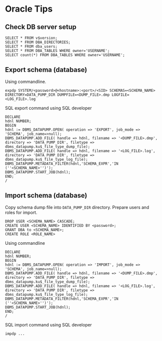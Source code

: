 # Oracle Tips

## Check DB server setup
```
SELECT * FROM v$version;
SELECT * FROM DBA_DIRECTORIES;
SELECT * FROM dba_users;
SELECT * FROM DBA_TABLES WHERE owner='USERNAME';
SELECT count(*) FROM DBA_TABLES WHERE owner='USERNAME';
```

## Export schema (database)
Using commandline.
```
expdp SYSTEM/<password>@<hostname>:<port>/<SID> SCHEMAS=<SCHEMA_NAME> DIRECTORY=DATA_PUMP_DIR DUMPFILE=<DUMP_FILE>.dmp LOGFILE=<LOG_FILE>.log
```
SQL export command using SQL developer
```
DECLARE
hdnl NUMBER;
BEGIN
hdnl := DBMS_DATAPUMP.OPEN( operation => 'EXPORT', job_mode => 'SCHEMA', job_name=>null);
DBMS_DATAPUMP.ADD_FILE( handle => hdnl, filename => '<DUMP_FILE>.dmp', directory => 'DATA_PUMP_DIR', filetype => dbms_datapump.ku$_file_type_dump_file);
DBMS_DATAPUMP.ADD_FILE( handle => hdnl, filename => '<LOG_FILE>.log',  directory => 'DATA_PUMP_DIR', filetype => dbms_datapump.ku$_file_type_log_file);
DBMS_DATAPUMP.METADATA_FILTER(hdnl,'SCHEMA_EXPR','IN (''<SCHEMA_NAME>'')');
DBMS_DATAPUMP.START_JOB(hdnl);
END;
/  
```

## Import schema (database)
Copy schema dump file into ``DATA_PUMP_DIR`` directory.
Prepare users and roles for import.
```
DROP USER <SCHEMA_NAME> CASCADE;
CREATE USER <SCHEMA_NAME> IDENTIFIED BY <password>;
GRANT DBA to <SCHEMA_NAME>;
CREATE ROLE <ROLE_NAME>
```
Using commandline 
```
DECLARE
hdnl NUMBER;
BEGIN
hdnl := DBMS_DATAPUMP.OPEN( operation => 'IMPORT', job_mode => 'SCHEMA', job_name=>null);
DBMS_DATAPUMP.ADD_FILE( handle => hdnl, filename => '<DUMP_FILE>.dmp', directory => 'DATA_PUMP_DIR', filetype => dbms_datapump.ku$_file_type_dump_file);
DBMS_DATAPUMP.ADD_FILE( handle => hdnl, filename => '<LOG_FILE>.log',  directory => 'DATA_PUMP_DIR', filetype => dbms_datapump.ku$_file_type_log_file);
DBMS_DATAPUMP.METADATA_FILTER(hdnl,'SCHEMA_EXPR','IN (''<SCHEMA_NAME>'')');
DBMS_DATAPUMP.START_JOB(hdnl);
END;
/
```
SQL import command using SQL developer
```
impdp ...
```